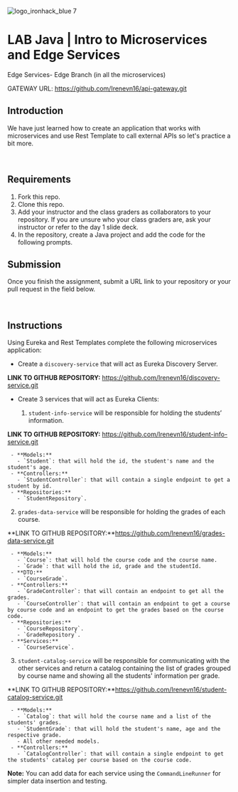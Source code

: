 ![logo_ironhack_blue 7](https://user-images.githubusercontent.com/23629340/40541063-a07a0a8a-601a-11e8-91b5-2f13e4e6b441.png)

# LAB Java | Intro to Microservices and Edge Services
Edge Services- Edge Branch (in all the microservices)

GATEWAY URL: https://github.com/Irenevn16/api-gateway.git

## Introduction

We have just learned how to create an application that works with microservices and use Rest Template to call external APIs so let's practice a bit more.

<br>

## Requirements

1. Fork this repo.
2. Clone this repo.
3. Add your instructor and the class graders as collaborators to your repository. If you are unsure who your class graders are, ask your instructor or refer to the day 1 slide deck.
4. In the repository, create a Java project and add the code for the following prompts.

## Submission

Once you finish the assignment, submit a URL link to your repository or your pull request in the field below.

<br>

## Instructions

Using Eureka and Rest Templates complete the following microservices application:

- Create a `discovery-service` that will act as Eureka Discovery Server.

**LINK TO GITHUB REPOSITORY:** https://github.com/Irenevn16/discovery-service.git

- Create 3 services that will act as Eureka Clients:

  1. `student-info-service` will be responsible for holding the students’ information.

**LINK TO GITHUB REPOSITORY:** https://github.com/Irenevn16/student-info-service.git

     - **Models:**
       - `Student`: that will hold the id, the student's name and the student's age.
     - **Controllers:**
       - `StudentController`: that will contain a single endpoint to get a student by id.
     - **Repositories:**
       - `StudentRepository`.

  2. `grades-data-service` will be responsible for holding the grades of each course.

**LINK TO GITHUB REPOSITORY:**https://github.com/Irenevn16/grades-data-service.git

     - **Models:**
       - `Course`: that will hold the course code and the course name.
       - `Grade`: that will hold the id, grade and the studentId.
     - **DTO:**
       - `CourseGrade`.
     - **Controllers:**
       - `GradeController`: that will contain an endpoint to get all the grades.
       - `CourseController`: that will contain an endpoint to get a course by course code and an endpoint to get the grades based on the course code.
     - **Repositories:**
       - `CourseRepository`.
       - `GradeRepository`.
     - **Services:**
       - `CourseService`.

  3. `student-catalog-service` will be responsible for communicating with the other services and return a catalog containing the list of grades grouped by course name and showing all the students' information per grade.

**LINK TO GITHUB REPOSITORY:**https://github.com/Irenevn16/student-catalog-service.git

     - **Models:**
       - `Catalog`: that will hold the course name and a list of the students' grades.
       - `StudentGrade`: that will hold the student's name, age and the respective grade.
       - All other needed models.
     - **Controllers:**
       - `CatalogController`: that will contain a single endpoint to get the students' catalog per course based on the course code.

**Note:** You can add data for each service using the `CommandLineRunner` for simpler data insertion and testing.